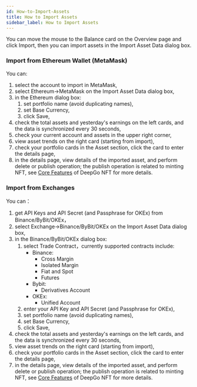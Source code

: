 ```yaml
---
id: How-to-Import-Assets
title: How to Import Assets
sidebar_label: How to Import Assets
---
```


You can move the mouse to the Balance card on the Overview page and click Import, then you can import assets in the Import Asset Data dialog box.  
### Import from Ethereum Wallet (MetaMask)  
You can:

1. select the account to import in MetaMask,
1. select Ethereum→MetaMask on the Import Asset Data dialog box, 
1. in the Ethereum dialog box:
   1. set portfolio name (avoid duplicating names),
   1. set Base Currency,
   1. click Save,
4. check the total assets and yesterday's earnings on the left cards, and the data is synchronized every 30 seconds,
4. check your current account and assets in the upper right corner,
4. view asset trends on the right card (starting from import),
4. check your portfolio cards in the Asset section, click the card to enter the details page,
4. in the details page, view details of the imported asset, and perform delete or publish operation; the publish operation is related to minting NFT, see [Core Features](https://deepgolab.github.io/docs/docs/Core-Features) of DeepGo NFT for more details.
### Import from Exchanges
You can：

1. get API Keys and API Secret (and Passphrase for OKEx) from Binance/ByBit/OKEx，
1. select Exchange→Binance/ByBit/OKEx on the Import Asset Data dialog box,
1. in the Binance/ByBit/OKEx dialog box:
   1. select Trade Contract，currently supported contracts include:
      - Binance:
         - Cross Margin
         - Isolated Margin
         - Fiat and Spot
         - Futures
      - Bybit:
         - Derivatives Account
      - OKEx:
         - Unified Account
   2. enter your API Key and API Secret (and Passphrase for OKEx),
   2. set portfolio name (avoid duplicating names),
   2. set Base Currency,
   2. click Save,
4. check the total assets and yesterday's earnings on the left cards, and the data is synchronized every 30 seconds,
4. view asset trends on the right card (starting from import),
4. check your portfolio cards in the Asset section, click the card to enter the details page,
4. in the details page, view details of the imported asset, and perform delete or publish operation; the publish operation is related to minting NFT, see [Core Features](https://deepgolab.github.io/docs/docs/Core-Features) of DeepGo NFT for more details.

​

​

